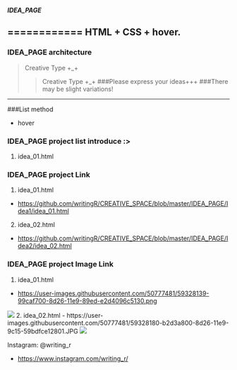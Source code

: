 ***IDEA_PAGE***

============ 
HTML + CSS + hover.
- 
### IDEA_PAGE architecture
>Creative Type +_+
>>Creative Type +_+
>###Please express your ideas+++
###There may be slight variations! 
----- 
###List method 
+ hover 
 
### IDEA_PAGE project list introduce :>
1. idea_01.html 
### IDEA_PAGE project Link
1. idea_01.html 
- https://github.com/writingR/CREATIVE_SPACE/blob/master/IDEA_PAGE/Idea1/idea_01.html
2. idea_02.html
- https://github.com/writingR/CREATIVE_SPACE/blob/master/IDEA_PAGE/Idea2/idea_02.html
### IDEA_PAGE project Image Link
1. idea_01.html 
- https://user-images.githubusercontent.com/50777481/59328139-99caf700-8d26-11e9-89ed-e2d4096c5130.png
<img src="https://user-images.githubusercontent.com/50777481/59328139-99caf700-8d26-11e9-89ed-e2d4096c5130.png">
2. idea_02.html
- https://user-images.githubusercontent.com/50777481/59328180-b2d3a800-8d26-11e9-9c15-59bdfce12801.JPG
<img src="https://user-images.githubusercontent.com/50777481/59328180-b2d3a800-8d26-11e9-9c15-59bdfce12801.JPG">

Instagram: @writing_r
- https://www.instagram.com/writing_r/
